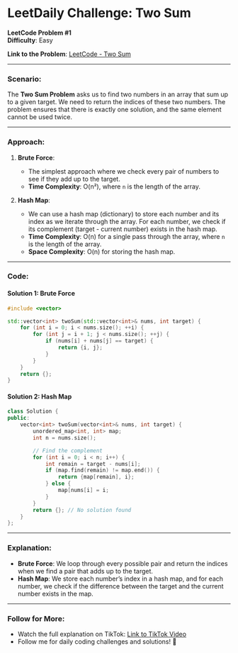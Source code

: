 # LeetDaily Challenge: Two Sum

**LeetCode Problem #1**  
**Difficulty**: Easy

**Link to the Problem**: [LeetCode - Two Sum](https://leetcode.com/problems/two-sum/description/)

---

### Scenario:
The **Two Sum Problem** asks us to find two numbers in an array that sum up to a given target. We need to return the indices of these two numbers. The problem ensures that there is exactly one solution, and the same element cannot be used twice.

---

### Approach:

1. **Brute Force**:  
   - The simplest approach where we check every pair of numbers to see if they add up to the target.  
   - **Time Complexity**: O(n²), where `n` is the length of the array.

2. **Hash Map**:  
   - We can use a hash map (dictionary) to store each number and its index as we iterate through the array. For each number, we check if its complement (target - current number) exists in the hash map.  
   - **Time Complexity**: O(n) for a single pass through the array, where `n` is the length of the array.
   - **Space Complexity**: O(n) for storing the hash map.

---

### Code:

#### Solution 1: Brute Force
```cpp
#include <vector>

std::vector<int> twoSum(std::vector<int>& nums, int target) {
    for (int i = 0; i < nums.size(); ++i) {
        for (int j = i + 1; j < nums.size(); ++j) {
            if (nums[i] + nums[j] == target) {
                return {i, j};
            }
        }
    }
    return {};
}
```

#### Solution 2: Hash Map
```cpp
class Solution {
public:
    vector<int> twoSum(vector<int>& nums, int target) {
        unordered_map<int, int> map;
        int n = nums.size();

        // Find the complement
        for (int i = 0; i < n; i++) {
            int remain = target - nums[i];
            if (map.find(remain) != map.end()) {
                return {map[remain], i};
            } else {
                map[nums[i] = i;
            }
        }
        return {}; // No solution found
    }
};
```

---

### Explanation:

- **Brute Force**: We loop through every possible pair and return the indices when we find a pair that adds up to the target.
- **Hash Map**: We store each number’s index in a hash map, and for each number, we check if the difference between the target and the current number exists in the map.

---

### Follow for More:
- Watch the full explanation on TikTok: [Link to TikTok Video](#)
- Follow me for daily coding challenges and solutions! 🚀
